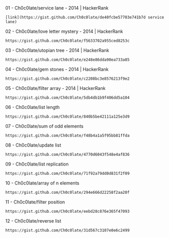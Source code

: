 01 - Ch0c0late/service lane 			- 2014 | HackerRank 
	
	[link](https://gist.github.com/Ch0c0late/de40fcbe57703e741b7d service lane)

02 - Ch0c0late/love letter mystery 		- 2014 | HackerRank
	
	https://gist.github.com/Ch0c0late/f5633702a955ced8253c

03 - Ch0c0late/utopian tree			- 2014 | HackerRank
	
	https://gist.github.com/Ch0c0late/e248e86dda90ea733a85

04 - Ch0c0late/gem stones			- 2014 | HackerRank
	
	https://gist.github.com/Ch0c0late/c2208bc3e8576213f9e2

05 - Ch0c0late/filter array			- 2014 | HackerRank

	https://gist.github.com/Ch0c0late/5db4db1b9f406dd5a104

06 - Ch0c0late/list length

	https://gist.github.com/Ch0c0late/840b5be42111a125e3d9

07 - Ch0c0late/sum of odd elements

	https://gist.github.com/Ch0c0late/f48b4a1a5f95bb81ffda

08 - Ch0c0late/update list

  	https://gist.github.com/Ch0c0late/4770d6043f548e4af836     

09 - Ch0c0late/list replication

	https://gist.github.com/Ch0c0late/71f92a79dd0d831f2f09

10 - Ch0c0late/array of n elements

	https://gist.github.com/Ch0c0late/294e666d22258f2aa20f

11 - Ch0c0late/filter position

	https://gist.github.com/Ch0c0late/eebd28c876e365f47093

12 - Ch0c0late/reverse list

	https://gist.github.com/Ch0c0late/31d567c3107e0e6c2499

